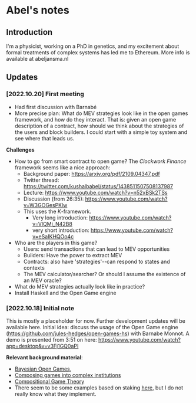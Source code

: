 # Abel's notes
## Introduction
I'm a physicist, working on a PhD in genetics, and my excitement about formal treatments of complex systems has led me to Ethereum. 
More info is available at abeljansma.nl


## Updates

### [2022.10.20] First meeting
- Had first discussion with Barnabé
- More precise plan: What do MEV strategies look like in the open games framework, and how do they interact. That is: given an open game description of a contract, how should we think about the strategies of the users and block builders. I could start with a simple toy system and see where that leads us.

**Challenges**
- How to go from smart contract to open game? The *Clockwork Finance* framework seems like a nice approach:
    - Background paper: https://arxiv.org/pdf/2109.04347.pdf
    - Twitter thread: https://twitter.com/kushalbabel/status/1438511507508137987
    - Lecture: https://www.youtube.com/watch?v=n52xBSk2TSs
    - Discussion (from 26:35): https://www.youtube.com/watch?v=W3GOGesPKlw
    - This uses the *K*-framework. 
        - Very long introduction: https://www.youtube.com/watch?v=VlQMi_N42B8
        - very short introduction: https://www.youtube.com/watch?v=eSaIKHQOo4c
- Who are the players in this game? 
    - Users: send transactions that can lead to MEV opportunities
    - Builders: Have the power to extract MEV
    - Contracts: also have 'strategies'--can respond to states and contexts
    - The MEV calculator/searcher? Or should I assume the existence of an MEV oracle?
- What do MEV strategies actually look like in practice? 
- Install Haskell and the Open Game engine



### [2022.10.18] Initial note
This is mostly a placeholder for now. Further development updates will be available here. Initial idea: discuss the usage of the Open Game engine (https://github.com/jules-hedges/open-games-hs) with Barnabe Monnot. A demo is presented from 3:51 on here: https://www.youtube.com/watch?app=desktop&v=v3Fj1GQ0aPI

**Relevant background material**:
- [Bayesian Open Games](https://arxiv.org/abs/1910.03656), 
- [Composing games into complex institutions](https://arxiv.org/pdf/2108.05318.pdf)
- [Compositional Game Theory](https://arxiv.org/abs/1603.04641)
- There seem to be some examples based on staking [here](https://github.com/philipp-zahn/open-games-hs/tree/master/src/Examples/Staking), but I do not really know what they implement. 